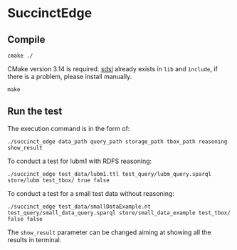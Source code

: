 # SuccinctEdge

## Compile

    cmake ./

CMake version 3.14 is required. [sdsl](https://github.com/simongog/sdsl-lite) already exists in `lib` and `ìnclude`, if there is a problem, please install manually. <br>

    make

## Run the test

The execution command is in the form of:

    ./succinct_edge data_path query_path storage_path tbox_path reasoning show_result


To conduct a test for lubm1 with RDFS reasoning:
        
    ./succinct_edge test_data/lubm1.ttl test_query/lubm_query.sparql store/lubm test_tbox/ true false

To conduct a test for a small test data without reasoning:
        
    ./succinct_edge test_data/smallDataExample.nt test_query/small_data_query.sparql store/small_data_example test_tbox/ false false
        
The `show_result` parameter can be changed aiming at showing all the results in terminal.
